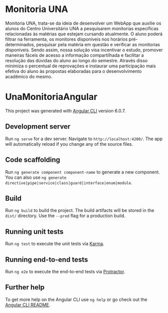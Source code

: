 # Monitoria UNA
Monitoria UNA, trata-se da ideia de desenvolver um WebApp que auxilie os alunos do Centro Universitário UNA a pesquisarem monitorias específicas relacionadas às matérias que estejam cursando atualmente. O aluno poderá filtrar na ferramenta, os monitores disponíveis nos horários pré-determinados, pesquisar pela matéria em questão  e verificar as monitorias disponíveis.
Sendo assim, nossa solução visa incentivar o estudo, promover maneiras fáceis de acesso a informação compartilhada e facilitar a resolução das dúvidas do aluno ao longo do semestre. Através disso minimiza o percentual de reprovações e instaurar uma participação mais efetiva do aluno às propostas elaboradas para o desenvolvimento acadêmico do mesmo.

# UnaMonitoriaAngular

This project was generated with [Angular CLI](https://github.com/angular/angular-cli) version 6.0.7.

## Development server

Run `ng serve` for a dev server. Navigate to `http://localhost:4200/`. The app will automatically reload if you change any of the source files.

## Code scaffolding

Run `ng generate component component-name` to generate a new component. You can also use `ng generate directive|pipe|service|class|guard|interface|enum|module`.

## Build

Run `ng build` to build the project. The build artifacts will be stored in the `dist/` directory. Use the `--prod` flag for a production build.

## Running unit tests

Run `ng test` to execute the unit tests via [Karma](https://karma-runner.github.io).

## Running end-to-end tests

Run `ng e2e` to execute the end-to-end tests via [Protractor](http://www.protractortest.org/).

## Further help

To get more help on the Angular CLI use `ng help` or go check out the [Angular CLI README](https://github.com/angular/angular-cli/blob/master/README.md).
